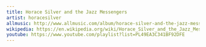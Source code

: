 ```yaml
---
title: Horace Silver and the Jazz Messengers
artist: horacesilver
allmusic: http://www.allmusic.com/album/horace-silver-and-the-jazz-messengers-mw0000192509
wikipedia: https://en.wikipedia.org/wiki/Horace_Silver_and_the_Jazz_Messengers
youtube: https://www.youtube.com/playlist?list=PL49EA3C341BF92DFE
---
```

